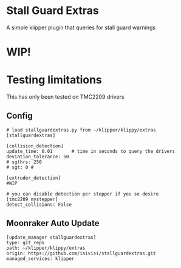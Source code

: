 # Stall Guard Extras
A simple klipper plugin that queries for stall guard warnings

# WIP!

# Testing limitations
This has only been tested on TMC2209 drivers

## Config
```
# load stallguardextras.py from ~/klipper/klippy/extras
[stallguardextras]

[collision_detection]
update_time: 0.01       # time in seconds to query the drivers
deviation_tolerance: 50
# sgthrs: 250
# sgt: 0 #

[extruder_detection]
#WIP

# you can disable detection per stepper if you so desire
[tmc2209 mystepper]
detect_collisions: False
```

## Moonraker Auto Update
```
[update_manager stallguardextras]
type: git_repo
path: ~/klipper/klippy/extras
origin: https://github.com/isivisi/stallguardextras.git
managed_services: klipper
```